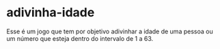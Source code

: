# adivinha-idade

Esse é um jogo que tem por objetivo adivinhar a idade de uma pessoa ou um número que esteja dentro do intervalo de 1 a 63.
